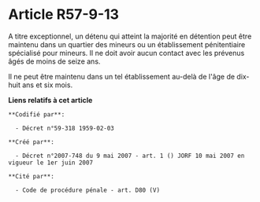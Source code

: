 # Article R57-9-13

A titre exceptionnel, un détenu qui atteint la majorité en détention peut être maintenu dans un quartier des mineurs ou un
établissement pénitentiaire spécialisé pour mineurs. Il ne doit avoir aucun contact avec les prévenus âgés de moins de seize
ans.

Il ne peut être maintenu dans un tel établissement au-delà de l'âge de dix-huit ans et six mois.

**Liens relatifs à cet article**

	**Codifié par**:

	  - Décret n°59-318 1959-02-03

	**Créé par**:

	  - Décret n°2007-748 du 9 mai 2007 - art. 1 () JORF 10 mai 2007 en vigueur le 1er juin 2007

	**Cité par**:

	  - Code de procédure pénale - art. D80 (V)
